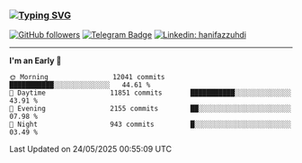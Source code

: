 ### [![Typing SVG](https://readme-typing-svg.herokuapp.com?font=lato&size=22&lines=Hi+There+👋)](https://git.io/typing-svg) 

[![GitHub followers](https://img.shields.io/github/followers/hanifazzuhdi?label=Follow&style=social)](https://github.com/hanifazzuhdi/?tab=follow) 
[![Telegram Badge](https://img.shields.io/badge/-hanif0198-blue?style=social&logo=telegram&link=https://www.t.me/hanif0198/)](https://www.t.me/hanif0198/) 
[![Linkedin: hanifazzuhdi](https://img.shields.io/badge/-hanifazzuhdi-blue?style=flat-square&logo=Linkedin&logoColor=white&link=https://www.linkedin.com/in/hanif-az-zuhdi-69688019b/)](https://www.linkedin.com/in/hanif-az-zuhdi-69688019b/) 

<hr/>

<!--START_SECTION:waka-->
**I'm an Early 🐤** 

```text
🌞 Morning                12041 commits       ███████████░░░░░░░░░░░░░░   44.61 % 
🌆 Daytime                11851 commits       ███████████░░░░░░░░░░░░░░   43.91 % 
🌃 Evening                2155 commits        ██░░░░░░░░░░░░░░░░░░░░░░░   07.98 % 
🌙 Night                  943 commits         █░░░░░░░░░░░░░░░░░░░░░░░░   03.49 % 
```



 Last Updated on 24/05/2025 00:55:09 UTC
<!--END_SECTION:waka-->
